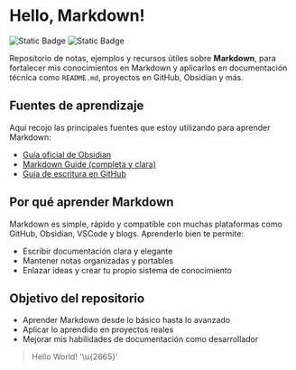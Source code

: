 # Hello, Markdown!

![Static Badge](https://img.shields.io/badge/markup-markdown-000000?style=for-the-badge&logo=markdown&logoColor=white&labelColor=101010)
![Static Badge](https://img.shields.io/badge/notes-obsidian-7C3AED?style=for-the-badge&logo=obsidian&logoColor=white&labelColor=101010)


Repositorio de notas, ejemplos y recursos útiles sobre **Markdown**, para fortalecer mis conocimientos en Markdown y aplicarlos en documentación técnica como `README.md`, proyectos en GitHub, Obsidian y más.

## Fuentes de aprendizaje

Aquí recojo las principales fuentes que estoy utilizando para aprender Markdown:

- [Guía oficial de Obsidian](https://help.obsidian.md/)
- [Markdown Guide (completa y clara)](https://www.markdownguide.org/)
- [Guía de escritura en GitHub](https://docs.github.com/es/get-started/writing-on-github)

## Por qué aprender Markdown

Markdown es simple, rápido y compatible con muchas plataformas como GitHub, Obsidian, VSCode y blogs. Aprenderlo bien te permite:

- Escribir documentación clara y elegante
- Mantener notas organizadas y portables
- Enlazar ideas y crear tu propio sistema de conocimiento

## Objetivo del repositorio

- Aprender Markdown desde lo básico hasta lo avanzado
- Aplicar lo aprendido en proyectos reales
- Mejorar mis habilidades de documentación como desarrollador

> Hello World! '\u{2665}'
